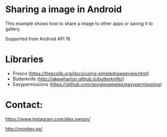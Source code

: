 Sharing a image in Android
=

This example shows how to share a image to other apps or saving it to gallery.

Supported from Android API 16

Libraries
=

- Fresco (https://frescolib.org/docs/using-simpledraweeview.html)
- Butterknife (http://jakewharton.github.io/butterknife/)
- Easypermissions (https://github.com/googlesamples/easypermissions)


Contact:
=

https://www.instagram.com/alex.owson/

http://monkey.pe/
